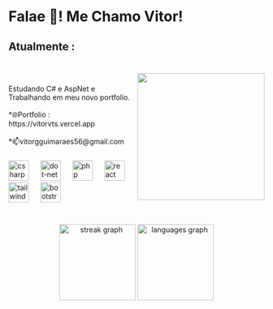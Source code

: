 <h1 align="left">Falae 👋!  Me Chamo Vitor!</h1>

###

<h2 align="left">Atualmente :</h2>

###

<br clear="both">

<img align="right" height="250" src="https://media3.giphy.com/media/v1.Y2lkPTc5MGI3NjExYTl5bHBwNHAzdXozc2t0M3hrc28xNjFiaG83b3cwczNvcjVibXljaiZlcD12MV9pbnRlcm5hbF9naWZfYnlfaWQmY3Q9Zw/KszkcokOMwO6s2aJ99/giphy.webp"  />

###

<p align="left">Estudando C# e AspNet e Trabalhando em meu novo portfolio.<br><br>*🌐Portfolio : https://vitorvts.vercel.app<br><br>*📫vitorgguimaraes56@gmail.com</p>

###

<div align="left">
  <img src="https://skillicons.dev/icons?i=cs" height="40" alt="csharp logo"  />
  <img width="15" />
  <img src="https://skillicons.dev/icons?i=dotnet" height="40" alt="dot-net logo"  />
  <img width="15" />
  <img src="https://skillicons.dev/icons?i=mysql" height="40" alt="php logo"  />
  <img width="15" />
  <img src="https://cdn.jsdelivr.net/gh/devicons/devicon/icons/react/react-original.svg" height="40" alt="react logo"  />
  <img width="15" />
  <img src="https://skillicons.dev/icons?i=tailwind" height="40" alt="tailwindcss logo"  />
  <img width="15" />
  <img src="https://skillicons.dev/icons?i=bootstrap" height="40" alt="bootstrap logo"  />
  <img width="15" />
  
</div>

###

<br clear="both">

<div align="center">
  <img src="https://streak-stats.demolab.com?user=VitorVts&locale=pt-br&mode=daily&theme=tokyonight&hide_border=true&border_radius=5" height="150" alt="streak graph"  />
  <img src="https://github-readme-stats.vercel.app/api/top-langs?username=VitorVts&locale=pt-br&hide_title=true&layout=compact&card_width=320&langs_count=10&theme=tokyonight&hide_border=true" height="150" alt="languages graph"  />
</div>

###
